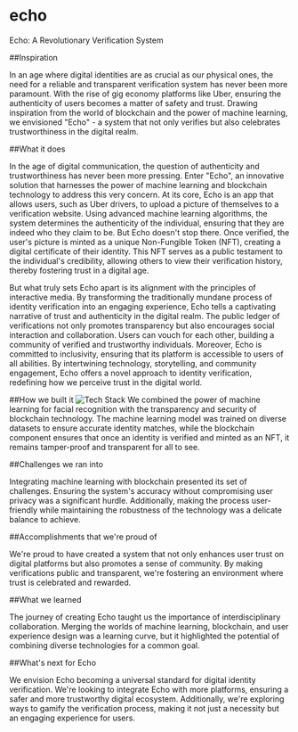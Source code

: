# echo

Echo: A Revolutionary Verification System

##Inspiration

In an age where digital identities are as crucial as our physical ones, the need for a reliable and transparent verification system has never been more paramount. With the rise of gig economy platforms like Uber, ensuring the authenticity of users becomes a matter of safety and trust. Drawing inspiration from the world of blockchain and the power of machine learning, we envisioned "Echo" - a system that not only verifies but also celebrates trustworthiness in the digital realm.

##What it does

In the age of digital communication, the question of authenticity and trustworthiness has never been more pressing. Enter "Echo", an innovative solution that harnesses the power of machine learning and blockchain technology to address this very concern. At its core, Echo is an app that allows users, such as Uber drivers, to upload a picture of themselves to a verification website. Using advanced machine learning algorithms, the system determines the authenticity of the individual, ensuring that they are indeed who they claim to be. But Echo doesn't stop there. Once verified, the user's picture is minted as a unique Non-Fungible Token (NFT), creating a digital certificate of their identity. This NFT serves as a public testament to the individual's credibility, allowing others to view their verification history, thereby fostering trust in a digital age.

But what truly sets Echo apart is its alignment with the principles of interactive media. By transforming the traditionally mundane process of identity verification into an engaging experience, Echo tells a captivating narrative of trust and authenticity in the digital realm. The public ledger of verifications not only promotes transparency but also encourages social interaction and collaboration. Users can vouch for each other, building a community of verified and trustworthy individuals. Moreover, Echo is committed to inclusivity, ensuring that its platform is accessible to users of all abilities. By intertwining technology, storytelling, and community engagement, Echo offers a novel approach to identity verification, redefining how we perceive trust in the digital world.

##How we built it
![Tech Stack](https://imgur.com/VayYDoK)
We combined the power of machine learning for facial recognition with the transparency and security of blockchain technology. The machine learning model was trained on diverse datasets to ensure accurate identity matches, while the blockchain component ensures that once an identity is verified and minted as an NFT, it remains tamper-proof and transparent for all to see.

##Challenges we ran into

Integrating machine learning with blockchain presented its set of challenges. Ensuring the system's accuracy without compromising user privacy was a significant hurdle. Additionally, making the process user-friendly while maintaining the robustness of the technology was a delicate balance to achieve.

##Accomplishments that we're proud of

We're proud to have created a system that not only enhances user trust on digital platforms but also promotes a sense of community. By making verifications public and transparent, we're fostering an environment where trust is celebrated and rewarded.

##What we learned

The journey of creating Echo taught us the importance of interdisciplinary collaboration. Merging the worlds of machine learning, blockchain, and user experience design was a learning curve, but it highlighted the potential of combining diverse technologies for a common goal.

##What's next for Echo

We envision Echo becoming a universal standard for digital identity verification. We're looking to integrate Echo with more platforms, ensuring a safer and more trustworthy digital ecosystem. Additionally, we're exploring ways to gamify the verification process, making it not just a necessity but an engaging experience for users.

